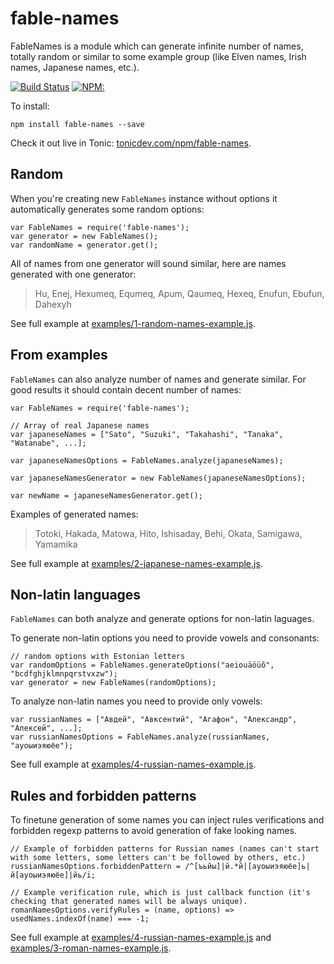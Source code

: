 # fable-names
FableNames is a module which can generate infinite number of names, totally random or similar to some example group (like Elven names, Irish names, Japanese names, etc.).

[![Build Status](https://api.travis-ci.org/anpur/fable-names.svg?branch=master)](https://travis-ci.org/anpur/fable-names)
[![NPM:](https://img.shields.io/npm/v/fable-names.svg)](https://www.npmjs.com/package/fable-names)

To install:

    npm install fable-names --save

Check it out live in Tonic: [tonicdev.com/npm/fable-names](https://tonicdev.com/npm/fable-names). 

## Random
When you're creating new `FableNames` instance without options it automatically generates some random options: 

    var FableNames = require('fable-names');
    var generator = new FableNames();
    var randomName = generator.get();

All of names from one generator will sound similar, here are names generated with one generator:
> Hu, Enej, Hexumeq, Equmeq, Apum, Qaumeq, Hexeq, Enufun, Ebufun, Dahexyh

See full example at [examples/1-random-names-example.js](https://github.com/anpur/fable-names/blob/master/examples/1-random-names-example.js).

## From examples
`FableNames` can also analyze number of names and generate similar. For good results it should contain decent number of names:

    var FableNames = require('fable-names');
    
    // Array of real Japanese names
    var japaneseNames = ["Sato", "Suzuki", "Takahashi", "Tanaka", "Watanabe", ...];
    
    var japaneseNamesOptions = FableNames.analyze(japaneseNames); 

    var japaneseNamesGenerator = new FableNames(japaneseNamesOptions);

    var newName = japaneseNamesGenerator.get();

Examples of generated names:
> Totoki, Hakada, Matowa, Hito, Ishisaday, Behi, Okata, Samigawa, Yamamika

See full example at [examples/2-japanese-names-example.js](https://github.com/anpur/fable-names/blob/master/examples/2-japanese-names-example.js).

## Non-latin languages
`FableNames` can both analyze and generate options for non-latin laguages.

To generate non-latin options you need to provide vowels and consonants:

    // random options with Estonian letters
    var randomOptions = FableNames.generateOptions("aeiouäöüõ", "bcdfghjklmnpqrstvxzw");
    var generator = new FableNames(randomOptions); 

To analyze non-latin names you need to provide only vowels:

    var russianNames = ["Авдей", "Авксентий", "Агафон", "Александр", "Алексей", ...];
    var russianNamesOptions = FableNames.analyze(russianNames, "ауоыиэяюёе");

See full example at [examples/4-russian-names-example.js](https://github.com/anpur/fable-names/blob/master/examples/4-russian-names-example.js).

## Rules and forbidden patterns
To finetune generation of some names you can inject rules verifications and forbidden regexp patterns to avoid generation of fake looking names.

    // Example of forbidden patterns for Russian names (names can't start with some letters, some letters can't be followed by others, etc.)
    russianNamesOptions.forbiddenPattern = /^[ъьйы]|й.*й|[ауоыиэяюёе]ь|й[ауоыиэяюёе]|йь/i;

    // Example verification rule, which is just callback function (it's checking that generated names will be always unique).
    romanNamesOptions.verifyRules = (name, options) => usedNames.indexOf(name) === -1;

See full example at [examples/4-russian-names-example.js](https://github.com/anpur/fable-names/blob/master/examples/4-russian-names-example.js) and [examples/3-roman-names-example.js](https://github.com/anpur/fable-names/blob/master/examples/3-roman-names-example.js).